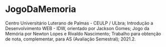 # JogoDaMemoria

Centro Universitário Luterano de Palmas - CEULP / ULbra; 
Introdução a Desenvolvimento WEB - IDW, orientado por Jackson Gomes;
Jogo da Memória por Newton Lopes e Rivaldo Nascimento; 
Trabalho para obtenção de nota, complementar, para AS (Avaliação Semestral);
2021.2.
